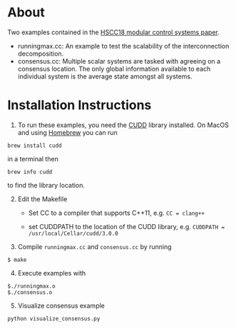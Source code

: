 
[paper]: https://people.eecs.berkeley.edu/~eskim/papers/HSCC18_preprint.pdf

About
============

Two examples contained in the [HSCC18 modular control systems paper][paper].

- runningmax.cc: An example to test the scalability of the interconnection decomposition. 
- consensus.cc: Multiple scalar systems are tasked with agreeing on a consensus location. The only global information available to each individual system is the average state amongst all systems. 


Installation Instructions 
============

1. To run these examples, you need the [CUDD](http://vlsi.colorado.edu/~fabio/CUDD/) library installed. On MacOS and using [Homebrew](https://brew.sh/) you can run 
```
brew install cudd 
```
in a terminal then
```
brew info cudd
```
to find the library location.

2. Edit the Makefile 
   
   * Set CC to a compiler that supports C++11, e.g. `CC = clang++`
   
   * set CUDDPATH to the location of the CUDD library, e.g. `CUDDPATH = /usr/local/Cellar/cudd/3.0.0`

3. Compile `runningmax.cc` and `consensus.cc` by running

  ```
  $ make 
  ``` 

4. Execute examples with

  ```
  $./runningmax.o
  $./consensus.o
  ```


5. Visualize consensus example
  
  ```
  python visualize_consensus.py
  ```